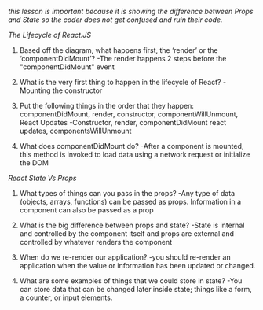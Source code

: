 *this lesson is important because it is showing the difference between Props and State so the coder does not get confused and ruin their code.*

*The Lifecycle of React.JS*

1. Based off the diagram, what happens first, the ‘render’ or the ‘componentDidMount’?
-The render happens 2 steps before the "componentDidMount" event

2. What is the very first thing to happen in the lifecycle of React?
-Mounting the constructor

3. Put the following things in the order that they happen: componentDidMount, render, 
constructor, componentWillUnmount, React Updates
-Constructor, render, componentDidMount react updates, componentsWillUnmount

4. What does componentDidMount do?
-After a component is mounted, this method is invoked to load data using a 
network request or initialize the DOM

*React State Vs Props*

1. What types of things can you pass in the props?
-Any type of data (objects, arrays, functions) can be passed as props. Information
in a component can also be passed as a prop

2. What is the big difference between props and state?
-State is internal and controlled by the component itself and props are external and controlled by whatever renders the component

3. When do we re-render our application?
-you should re-render an application when the value or information has been updated or changed.

4. What are some examples of things that we could store in state?
-You can store data that can be changed later inside state; things like a form, a counter, or input elements.